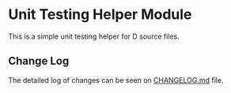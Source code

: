 # Unit Testing Helper Module #

This is a simple unit testing helper for D source files.

## Change Log

The detailed log of changes can be seen on [CHANGELOG.md](CHANGELOG.md)
file.
